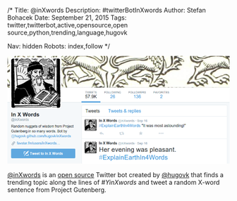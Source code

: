 /*
Title: @inXwords
Description: #twitterBotInXwords
Author: Stefan Bohacek
Date: September 21, 2015
Tags: twitter,twitterbot,active,opensource,open source,python,trending,language,hugovk

Nav: hidden
Robots: index,follow
*/

[![](/content/bots/twitterbots/images/inXwords.png)](https://twitter.com/inXwords)

[@inXwords](https://twitter.com/inXwords) is an [open source](https://github.com/hugovk/inXwords) Twitter bot created by [@hugovk](https://twitter.com/hugovk) that finds a trending topic along the lines of *#YinXwords* and tweet a random X-word sentence from Project Gutenberg.